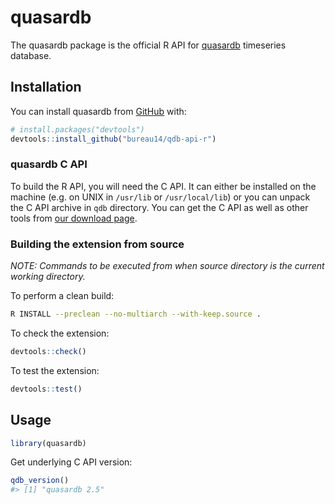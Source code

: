 
<!-- README.md is generated from README.Rmd. Please edit that file -->
quasardb
========

The quasardb package is the official R API for [quasardb](https://www.quasardb.net) timeseries database.

Installation
------------

<!-- TODO:
You can install the released version from CRAN with:

```r
install.packages("quasardb")
```
-->
You can install quasardb from [GitHub](https://github.com/bureau14/qdb-api-r) with:

``` r
# install.packages("devtools")
devtools::install_github("bureau14/qdb-api-r")
```

### quasardb C API

To build the R API, you will need the C API. It can either be installed on the machine (e.g. on UNIX in `/usr/lib` or `/usr/local/lib`) or you can unpack the C API archive in `qdb` directory. You can get the C API as well as other tools from [our download page](https://www.quasardb.net/-Get-).

### Building the extension from source

*NOTE: Commands to be executed from when source directory is the current working directory.*

To perform a clean build:

``` bash
R INSTALL --preclean --no-multiarch --with-keep.source .
```

To check the extension:

``` r
devtools::check()
```

To test the extension:

``` r
devtools::test()
```

Usage
-----

``` r
library(quasardb)
```

Get underlying C API version:

``` r
qdb_version()
#> [1] "quasardb 2.5"
```
